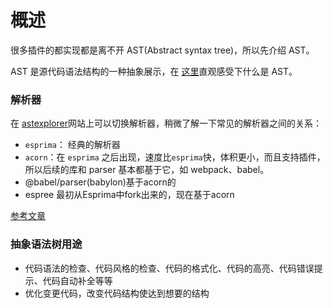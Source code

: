 # 概述
很多插件的都实现都是离不开 AST(Abstract syntax tree)，所以先介绍 AST。

AST 是源代码语法结构的一种抽象展示，在 [这里](https://astexplorer.net/)直观感受下什么是 AST。

### 解析器

在 [astexplorer](https://astexplorer.net/)网站上可以切换解析器，稍微了解一下常见的解析器之间的关系：


- `esprima`：
经典的解析器
- `acorn`：在 `esprima` 之后出现，速度比`esprima`快，体积更小，而且支持插件，所以后续的库和 parser 基本都基于它，如 webpack、babel。
- @babel/parser(babylon)基于acorn的
- espree 最初从Esprima中fork出来的，现在基于acorn

[参考文章](https://www.zhihu.com/pin/1316879247613562880)

### 抽象语法树用途

- 代码语法的检查、代码风格的检查、代码的格式化、代码的高亮、代码错误提示、代码自动补全等等
- 优化变更代码，改变代码结构使达到想要的结构





